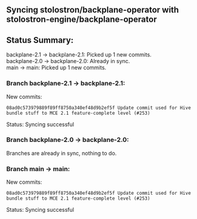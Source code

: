 ## Syncing stolostron/backplane-operator with stolostron-engine/backplane-operator

## Status Summary:

backplane-2.1 -> backplane-2.1: Picked up 1 new commits.  
backplane-2.0 -> backplane-2.0: Already in sync.  
main -> main: Picked up 1 new commits.  

### Branch backplane-2.1 -> backplane-2.1:

New commits:

```
08ad0c573979889f89ff8750a340ef48d9b2ef5f Update commit used for Hive bundle stuff to MCE 2.1 feature-complete level (#253)
```

Status: Syncing successful

### Branch backplane-2.0 -> backplane-2.0:

Branches are already in sync, nothing to do.

### Branch main -> main:

New commits:

```
08ad0c573979889f89ff8750a340ef48d9b2ef5f Update commit used for Hive bundle stuff to MCE 2.1 feature-complete level (#253)
```

Status: Syncing successful
